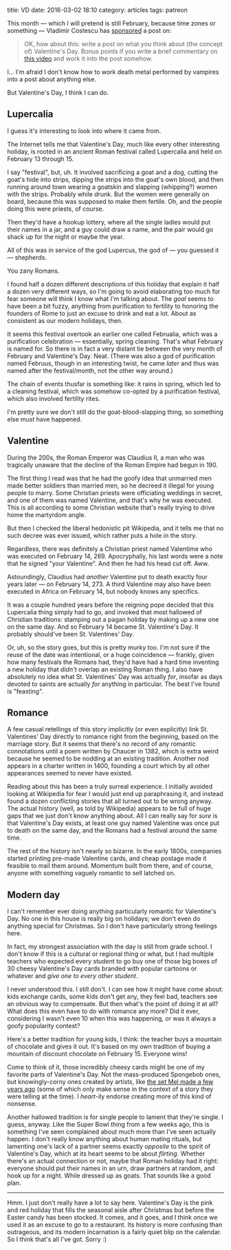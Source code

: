 title: VD
date: 2016-03-02 18:10
category: articles
tags: patreon

This month — which I will pretend is still February, because time zones or something — Vladimir Costescu has [sponsored](https://www.patreon.com/eevee) a post on:

> OK, how about this: write a post on what you think about (the concept of) Valentine's Day. Bonus points if you write a brief commentary on [this video](https://www.youtube.com/watch?v=h1c6Q5wCnbk) and work it into the post somehow.

I...  I'm afraid I don't know how to work death metal performed by vampires into a post about anything else.

But Valentine's Day, I think I can do.

<!-- more -->

## Lupercalia

I guess it's interesting to look into where it came from.

The Internet tells me that Valentine's Day, much like every other interesting holiday, is rooted in an ancient Roman festival called Lupercalia and held on February 13 through 15.

I say "festival", but, uh.  It involved sacrificing a goat and a dog, cutting the goat's hide into strips, dipping the strips into the goat's own blood, and then running around town wearing a goatskin and slapping (whipping?) women with the strips.  Probably while drunk.  But the women were generally on board, because this was supposed to make them fertile.  Oh, and the people doing this were priests, of course.

Then they'd have a hookup lottery, where all the single ladies would put their names in a jar, and a guy could draw a name, and the pair would go shack up for the night or maybe the year.

All of this was in service of the god Lupercus, the god of — you guessed it — shepherds.

You zany Romans.

I found half a dozen different descriptions of this holiday that explain it half a dozen very different ways, so I'm going to avoid elaborating too much for fear someone will think I know what I'm talking about.  The _goal_ seems to have been a bit fuzzy, anything from purification to fertility to honoring the founders of Rome to just an excuse to drink and eat a lot.  About as consistent as our modern holidays, then.

It seems this festival overtook an earlier one called Februalia, which was a purification celebration — essentially, spring cleaning.  That's what February is named for.  So there is in fact a very distant tie between the very month of February and Valentine's Day.  Neat.  (There was also a god of purification named Februus, though in an interesting twist, he came _later_ and thus was named after the festival/month, not the other way around.)

The chain of events thusfar is something like: it rains in spring, which led to a cleaning festival, which was somehow co-opted by a purification festival, which also involved fertility rites.

I'm pretty sure we don't still do the goat-blood-slapping thing, so something else must have happened.


## Valentine

During the 200s, the Roman Emperor was Claudius II, a man who was tragically unaware that the decline of the Roman Empire had begun in 190.

The first thing I read was that he had the goofy idea that unmarried men made better soldiers than married men, so he decreed it illegal for young people to marry.  Some Christian priests were officiating weddings in secret, and one of them was named Valentine, and that's why he was executed.  This is all according to some Christian website that's really trying to drive home the martyrdom angle.

But then I checked the liberal hedonistic pit Wikipedia, and it tells me that no such decree was ever issued, which rather puts a hole in the story.

Regardless, there was definitely a Christian priest named Valentime who was executed on February 14, 269.  Apocryphally, his last words were a note that he signed "your Valentine".  And then he had his head cut off.  Aww.

Astoundingly, Claudius had _another_ Valentine put to death exactly four years later — on February 14, 273.  A third Valentine may also have been executed in Africa on February 14, but nobody knows any specifics.

It was a couple hundred years before the reigning pope decided that this Lupercalia thing simply had to go, and invoked that most hallowed of Christian traditions: stamping out a pagan holiday by making up a new one on the same day.  And so February 14 became St. Valentine's Day.  It probably should've been St. Valentines' Day.

Or, uh, so the story goes, but this is pretty murky too.  I'm not sure if the reuse of the date was intentional, or a huge coincidence — frankly, given how many festivals the Romans had, they'd have had a hard time inventing a new holiday that _didn't_ overlap an existing Roman thing.  I also have absolutely no idea what St. Valentines' Day was actually _for_, insofar as days devoted to saints are actually _for_ anything in particular.  The best I've found is "feasting".


## Romance

A few casual retellings of this story implicitly (or even explicitly) link St. Valentines' Day directly to romance right from the beginning, based on the marriage story.  But it seems that there's no record of any romantic connotations until a poem written by Chaucer in 1382, which is extra weird because he seemed to be nodding at an existing tradition.  Another nod appears in a charter written in 1400, founding a court which by all other appearances seemed to never have existed.

Reading about this has been a truly surreal experience.  I initially avoided looking at Wikipedia for fear I would just end up paraphrasing it, and instead found a dozen conflicting stories that all turned out to be wrong anyway.  The actual history (well, as told by Wikipedia) appears to be full of huge gaps that we just don't know anything about.  All I can really say for _sure_ is that Valentine's Day exists, at least one guy named Valentine was once put to death on the same day, and the Romans had a festival around the same time.

The rest of the history isn't nearly so bizarre.  In the early 1800s, companies started printing pre-made Valentine cards, and cheap postage made it feasible to mail them around.  Momentum built from there, and of course, anyone with something vaguely romantic to sell latched on.


## Modern day

I can't remember ever doing anything particularly romantic for Valentine's Day.  No one in this house is really big on holidays; we don't even do anything special for Christmas.  So I don't have particularly strong feelings here.

In fact, my strongest association with the day is still from grade school.  I don't know if this is a cultural or regional thing or what, but I had multiple teachers who expected every student to go buy one of those big boxes of 30 cheesy Valentine's Day cards branded with popular cartoons or whatever and _give one to every other student_.

I never understood this.  I still don't.  I can see how it might have come about: kids exchange cards, some kids don't get any, they feel bad, teachers see an obvious way to compensate.  But then what's the point of doing it at all?  What does this even have to do with romance any more?  Did it ever, considering I wasn't even 10 when this was happening, or was it always a goofy popularity contest?

Here's a better tradition for young kids, I think: the teacher buys a mountain of chocolate and gives it out.  It's based on my own tradition of buying a mountain of discount chocolate on February 15.  Everyone wins!

Come to think of it, those incredibly cheesy cards might be one of my favorite parts of Valentine's Day.  Not the mass-produced Spongebob ones, but knowingly-corny ones created by artists, like [the set Mel made a few years ago](http://glitchedpuppet.tumblr.com/post/43071030937/happy-valentines-day) (some of which only make sense in the context of a story they were telling at the time).  I _heart_-ily endorse creating more of this kind of nonsense.

Another hallowed tradition is for single people to lament that they're single.  I guess, anyway.  Like the Super Bowl thing from a few weeks ago, this is something I've seen complained about much more than I've seen actually happen.  I don't really know anything about human mating rituals, but lamenting one's lack of a partner seems exactly _opposite_ to the spirit of Valentine's Day, which at its heart seems to be about _flirting_.  Whether there's an actual connection or not, maybe that Roman holiday had it right: everyone should put their names in an urn, draw partners at random, and hook up for a night.  While dressed up as goats.  That sounds like a good plan.

----

Hmm.  I just don't really have a lot to say here.  Valentine's Day is the pink and red holiday that fills the seasonal aisle after Christmas but before the Easter candy has been stocked.  It comes, and it goes, and I think once we used it as an excuse to go to a restaurant.  Its history is more confusing than outrageous, and its modern incarnation is a fairly quiet blip on the calendar.  So I think that's all I've got.  Sorry  :)
